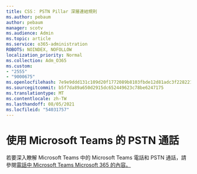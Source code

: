 ```yaml
---
title: CSS： PSTN Pillar 深層連結規則
ms.author: pebaum
author: pebaum
manager: scotv
ms.audience: Admin
ms.topic: article
ms.service: o365-administration
ROBOTS: NOINDEX, NOFOLLOW
localization_priority: Normal
ms.collection: Adm_O365
ms.custom:
- "2555"
- "9000675"
ms.openlocfilehash: 7e9e9ddd131c109d20f1772089b8103fbde12d81adc3f2282210c8a9e2e43611
ms.sourcegitcommit: b5f7da89a650d2915dc652449623c78be6247175
ms.translationtype: MT
ms.contentlocale: zh-TW
ms.lasthandoff: 08/05/2021
ms.locfileid: "54031757"
---
```

# <a name="pstn-calling-with-microsoft-teams"></a>使用 Microsoft Teams 的 PSTN 通話

若要深入瞭解 Microsoft Teams 中的 Microsoft Teams 電話和 PSTN 通話，請參閱[電話中 Microsoft Teams Microsoft 365 的內容。](https://docs.microsoft.com/microsoftteams/what-is-phone-system-in-office-365)